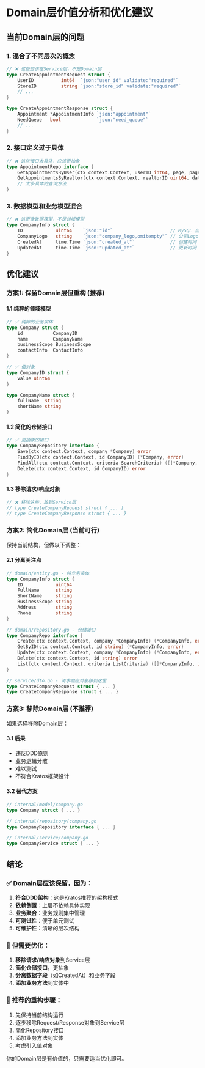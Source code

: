 # Domain层价值分析和优化建议

## 当前Domain层的问题

### 1. **混合了不同层次的概念**
```go
// ❌ 这些应该在Service层，不是Domain层
type CreateAppointmentRequest struct {
    UserID          int64  `json:"user_id" validate:"required"`
    StoreID         string `json:"store_id" validate:"required"`
    // ...
}

type CreateAppointmentResponse struct {
    Appointment *AppointmentInfo `json:"appointment"`
    NeedQueue   bool             `json:"need_queue"`
    // ...
}
```

### 2. **接口定义过于具体**
```go
// ❌ 这些接口太具体，应该更抽象
type AppointmentRepo interface {
    GetAppointmentsByUser(ctx context.Context, userID int64, page, pageSize int32) ([]*AppointmentInfo, int64, error)
    GetAppointmentsByRealtor(ctx context.Context, realtorID uint64, date time.Time) ([]*AppointmentInfo, error)
    // 太多具体的查询方法
}
```

### 3. **数据模型和业务模型混合**
```go
// ❌ 这更像数据模型，不是领域模型
type CompanyInfo struct {
    ID            uint64    `json:"id"`                     // MySQL 自增主键
    CompanyLogo   string    `json:"company_logo,omitempty"` // 公司Logo URL
    CreatedAt     time.Time `json:"created_at"`             // 创建时间
    UpdatedAt     time.Time `json:"updated_at"`             // 更新时间
}
```

## 优化建议

### 方案1: 保留Domain层但重构 (推荐)

#### 1.1 纯粹的领域模型
```go
// ✅ 纯粹的业务实体
type Company struct {
    id           CompanyID
    name         CompanyName
    businessScope BusinessScope
    contactInfo  ContactInfo
}

// ✅ 值对象
type CompanyID struct {
    value uint64
}

type CompanyName struct {
    fullName  string
    shortName string
}
```

#### 1.2 简化的仓储接口
```go
// ✅ 更抽象的接口
type CompanyRepository interface {
    Save(ctx context.Context, company *Company) error
    FindByID(ctx context.Context, id CompanyID) (*Company, error)
    FindAll(ctx context.Context, criteria SearchCriteria) ([]*Company, error)
    Delete(ctx context.Context, id CompanyID) error
}
```

#### 1.3 移除请求/响应对象
```go
// ❌ 移除这些，放到Service层
// type CreateCompanyRequest struct { ... }
// type CreateCompanyResponse struct { ... }
```

### 方案2: 简化Domain层 (当前可行)

保持当前结构，但做以下调整：

#### 2.1 分离关注点
```go
// domain/entity.go - 纯业务实体
type CompanyInfo struct {
    ID            uint64
    FullName      string
    ShortName     string
    BusinessScope string
    Address       string
    Phone         string
}

// domain/repository.go - 仓储接口
type CompanyRepo interface {
    Create(ctx context.Context, company *CompanyInfo) (*CompanyInfo, error)
    GetByID(ctx context.Context, id string) (*CompanyInfo, error)
    Update(ctx context.Context, company *CompanyInfo) (*CompanyInfo, error)
    Delete(ctx context.Context, id string) error
    List(ctx context.Context, criteria ListCriteria) ([]*CompanyInfo, int64, error)
}

// service/dto.go - 请求响应对象移到这里
type CreateCompanyRequest struct { ... }
type CreateCompanyResponse struct { ... }
```

### 方案3: 移除Domain层 (不推荐)

如果选择移除Domain层：

#### 3.1 后果
- 违反DDD原则
- 业务逻辑分散
- 难以测试
- 不符合Kratos框架设计

#### 3.2 替代方案
```go
// internal/model/company.go
type Company struct { ... }

// internal/repository/company.go  
type CompanyRepository interface { ... }

// internal/service/company.go
type CompanyService struct { ... }
```

## 结论

### ✅ Domain层应该保留，因为：
1. **符合DDD架构**：这是Kratos推荐的架构模式
2. **依赖倒置**：上层不依赖具体实现
3. **业务聚合**：业务规则集中管理
4. **可测试性**：便于单元测试
5. **可维护性**：清晰的层次结构

### 🔧 但需要优化：
1. **移除请求/响应对象**到Service层
2. **简化仓储接口**，更抽象
3. **分离数据字段**（如CreatedAt）和业务字段
4. **添加业务方法**到实体中

### 📝 推荐的重构步骤：
1. 先保持当前结构运行
2. 逐步移除Request/Response对象到Service层
3. 简化Repository接口
4. 添加业务方法到实体
5. 考虑引入值对象

你的Domain层是有价值的，只需要适当优化即可。